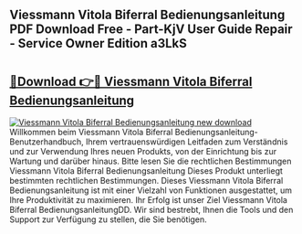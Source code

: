 ## Viessmann Vitola Biferral Bedienungsanleitung PDF Download Free - Part-KjV User Guide Repair - Service Owner Edition a3LkS

# <h2><a href="http://df4gpb3.blite.top/?on=Viessmann+Vitola+Biferral+Bedienungsanleitung">🔗Download 👉🔴 Viessmann Vitola Biferral Bedienungsanleitung</a></h2>

[![Viessmann Vitola Biferral Bedienungsanleitung new download](https://i.imgur.com/lujVjoI.png)](http://df4gpb3.blite.top/?on=Viessmann+Vitola+Biferral+Bedienungsanleitung)
Willkommen beim Viessmann Vitola Biferral Bedienungsanleitung-Benutzerhandbuch, Ihrem vertrauenswürdigen Leitfaden zum Verständnis und zur Verwendung Ihres neuen Produkts, von der Einrichtung bis zur Wartung und darüber hinaus. Bitte lesen Sie die rechtlichen Bestimmungen Viessmann Vitola Biferral Bedienungsanleitung Dieses Produkt unterliegt bestimmten rechtlichen Bestimmungen. Dieses Viessmann Vitola Biferral Bedienungsanleitung ist mit einer Vielzahl von Funktionen ausgestattet, um Ihre Produktivität zu maximieren. Ihr Erfolg ist unser Ziel Viessmann Vitola Biferral BedienungsanleitungDD. Wir sind bestrebt, Ihnen die Tools und den Support zur Verfügung zu stellen, die Sie benötigen.
